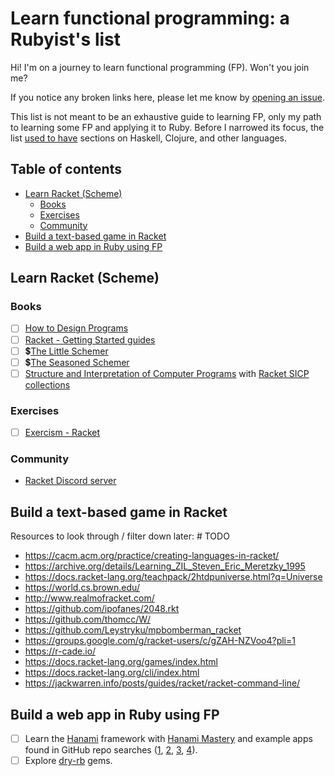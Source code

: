 <!-- omit in toc -->
# Learn functional programming: a Rubyist's list

Hi! I'm on a journey to learn functional programming (FP). Won't you join me?

If you notice any broken links here, please let me know by [opening an issue](https://github.com/fpsvogel/learn-functional-programming/issues/new).

This list is not meant to be an exhaustive guide to learning FP, only my path to learning some FP and applying it to Ruby. Before I narrowed its focus, the list [used to have](https://github.com/fpsvogel/learn-functional-programming/commit/c53a86ff1f39977dec451a5f34702602abf009de) sections on Haskell, Clojure, and other languages.

<!-- omit in toc -->
## Table of contents

- [Learn Racket (Scheme)](#learn-racket-scheme)
  - [Books](#books)
  - [Exercises](#exercises)
  - [Community](#community)
- [Build a text-based game in Racket](#build-a-text-based-game-in-racket)
- [Build a web app in Ruby using FP](#build-a-web-app-in-ruby-using-fp)

## Learn Racket (Scheme)

### Books

- [ ] [How to Design Programs](https://htdp.org/2023-8-14/Book/index.html)
- [ ] [Racket - Getting Started guides](https://docs.racket-lang.org/getting-started/index.html)
- [ ] 💲[The Little Schemer](http://mitpress.mit.edu/9780262560993/the-little-schemer/)
- [ ] 💲[The Seasoned Schemer](https://mitpress.mit.edu/9780262561006/the-seasoned-schemer/)
- [ ] [Structure and Interpretation of Computer Programs](https://sarabander.github.io/sicp/) with [Racket SICP collections](https://docs.racket-lang.org/sicp-manual/index.html)

### Exercises

- [ ] [Exercism - Racket](https://exercism.org/tracks/racket)

### Community

- [Racket Discord server](https://discord.com/invite/6Zq8sH5)

## Build a text-based game in Racket

Resources to look through / filter down later: # TODO

- <https://cacm.acm.org/practice/creating-languages-in-racket/>
- <https://archive.org/details/Learning_ZIL_Steven_Eric_Meretzky_1995>
- <https://docs.racket-lang.org/teachpack/2htdpuniverse.html?q=Universe>
- <https://world.cs.brown.edu/>
- <http://www.realmofracket.com/>
- <https://github.com/ipofanes/2048.rkt>
- <https://github.com/thomcc/W/>
- <https://github.com/Leystryku/mpbomberman_racket>
- <https://groups.google.com/g/racket-users/c/gZAH-NZVoo4?pli=1>
- <https://r-cade.io/>
- <https://docs.racket-lang.org/games/index.html>
- <https://docs.racket-lang.org/cli/index.html>
- <https://jackwarren.info/posts/guides/racket/racket-command-line/>

## Build a web app in Ruby using FP

- [ ] Learn the [Hanami](https://hanamirb.org/) framework with [Hanami Mastery](https://hanamimastery.com) and example apps found in GitHub repo searches ([1](https://github.com/search?q=hanami+example+pushed%3A%3E2022-01-01&type=repositories), [2](https://github.com/search?q=hanami+app+pushed%3A%3E2022-01-01&type=repositories), [3](https://github.com/search?q=hanami+application+pushed%3A%3E2022-01-01&type=repositories), [4](https://github.com/search?q=hanami+software+pushed%3A%3E2022-01-01&type=repositories)).
- [ ] Explore [dry-rb](https://dry-rb.org/) gems.
